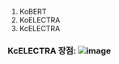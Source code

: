 1. KoBERT
2. KoELECTRA
3. KcELECTRA

### KcELECTRA 장점: ![image](https://user-images.githubusercontent.com/68273065/159855120-bae172a9-071c-43d3-b4fb-dcac749015ef.png)
